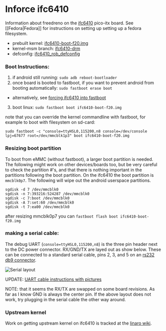 # Inforce ifc6410

Information about freedreno on the [ifc6410](http://inforcecomputing.com/blog/?p=27) pico-itx board.  See [[Fedora|Fedora]] for instructions on setting up setting up a fedora filesystem.

 * prebuilt kernel: [ifc6410-boot-f20.img](http://people.freedesktop.org/~robclark/f20/ifc6410-boot-f20.img)
 * kernel-msm branch: [ifc6410-drm](https://github.com/freedreno/kernel-msm/commits/ifc6410-drm)
 * defconfig: [ifc6410_rob_defconfig](https://github.com/freedreno/kernel-msm/blob/ifc6410-drm/arch/arm/configs/ifc6410_rob_defconfig)

### Boot Instructions:

1. if android still running: `sudo adb reboot-bootloader`
2. once board is booted to fastboot, if you want to prevent android from booting automatically: `sudo fastboot erase boot`
  * alternatively, see [forcing ifc6410 into fastboot](http://mydragonboard.org/2013/forcing-ifc6410-into-fastboot/)
3. boot linux: `sudo fastboot boot ifc6410-boot-f20.img`

note that you can override the kernel commandline with fastboot, for example to boot with filesystem on sd-card:

    sudo fastboot -c "console=ttyHSL0,115200,n8 console=/dev/console lpj=67677 root=/dev/mmcblk1p3" boot ifc6410-boot-f20.img

### Resizing boot partition

To boot from eMMC (without fastboot), a larger boot partition is needed.  The following might work on other devices/boards too, but be very careful to check the partition #'s, and that there is nothing important in the partitions following the boot partition.  On the ifc6410 the boot partition is `mmcblk0p7`.  The following will wipe out the android userspace partitions.

    sgdisk -d 7 /dev/mmcblk0
    sgdisk -n 7:393216:524287 /dev/mmcblk0
    sgdisk -c 7:boot /dev/mmcblk0
    sgdisk -A 7:set:60 /dev/mmcblk0
    sgdisk -t 7:ea00 /dev/mmcblk0

after resizing mmcblk0p7 you can `fastboot flash boot ifc6410-boot-f20.img`

### making a serial cable:
The debug UART (`console=ttyHSL0,115200,n8`) is the three pin header next to the DC power connector. RX/GND/TX are layed out as show below. These can be connected to a standard serial cable, pins 2, 3, and 5 on an [rs232 db9 connector](http://www.arcelect.com/9_PIN_PIN_OUT.GIF).

![Serial layout](http://people.collabora.com/~sjoerd/ifc6410-serial.png)

UPDATE: [UART cable instructions with pictures](http://mydragonboard.org/2013/rs-232-cable-for-ifc6410/)

NOTE: that it seems the RX/TX are swapped on some board revisions.  As far as I know GND is always the center pin.  If the above layout does not work, try plugging in the serial cable the other way around.

### Upstream kernel
Work on getting upstream kernel on ifc6410 is tracked at the [linaro wiki](https://wiki.linaro.org/Boards/IFC6410/LinuxKernel).
